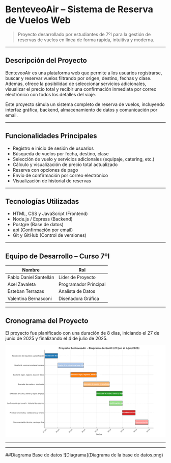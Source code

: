 # BenteveoAir – Sistema de Reserva de Vuelos Web

> Proyecto desarrollado por estudiantes de 7ºI para la gestión de reservas de vuelos en línea de forma rápida, intuitiva y moderna.

---

## Descripción del Proyecto

BenteveoAir es una plataforma web que permite a los usuarios registrarse, buscar y reservar vuelos filtrando por origen, destino, fechas y clase. Además, ofrece la posibilidad de seleccionar servicios adicionales, visualizar el precio total y recibir una confirmación inmediata por correo electrónico con todos los detalles del viaje.

Este proyecto simula un sistema completo de reserva de vuelos, incluyendo interfaz gráfica, backend, almacenamiento de datos y comunicación por email.

---

## Funcionalidades Principales

- Registro e inicio de sesión de usuarios
- Búsqueda de vuelos por fecha, destino, clase
- Selección de vuelo y servicios adicionales (equipaje, catering, etc.)
- Cálculo y visualización de precio total actualizado
- Reserva con opciones de pago
- Envío de confirmación por correo electrónico
- Visualización de historial de reservas

---

## Tecnologías Utilizadas

- HTML, CSS y JavaScript (Frontend)
- Node.js / Express (Backend)
- Postgre (Base de datos)
- api (Confirmación por email)
- Git y GitHub (Control de versiones)

---

## Equipo de Desarrollo – Curso 7ºI

| Nombre                   | Rol                  |
|--------------------------|-----------------------|
| Pablo Daniel Santellán   | Líder de Proyecto     |
| Axel Zavaleta            | Programador Principal |
| Esteban Terrazas         | Analista de Datos     |
| Valentina Bernasconi     | Diseñadora Gráfica    |

---

## Cronograma del Proyecto

El proyecto fue planificado con una duración de 8 días, iniciando el 27 de junio de 2025 y finalizando el 4 de julio de 2025.

![BenteveoAir](Diagrama_de_Gantt_Proyecto_BenteveoAir.png)

---

---
##Diagrama Base de datos
![Diagrama](Diagrama de la base de datos.png)
